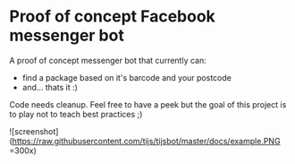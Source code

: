 # Proof of concept Facebook messenger bot

A proof of concept messenger bot that currently can:

* find a package based on it's barcode and your postcode
* and... thats it :)

Code needs cleanup. Feel free to have a peek but the goal of this project is to play not to teach best practices ;)

![screenshot](https://raw.githubusercontent.com/tijs/tijsbot/master/docs/example.PNG =300x)